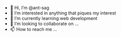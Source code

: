 - 👋 Hi, I’m @ant-sag
- 👀 I’m interested in anything that piques my interest
- 🌱 I’m currently learning web development
- 💞️ I’m looking to collaborate on ...
- 📫 How to reach me ...

<!---
ant-sag/ant-sag is a ✨ special ✨ repository because its `README.md` (this file) appears on your GitHub profile.
You can click the Preview link to take a look at your changes.
--->
